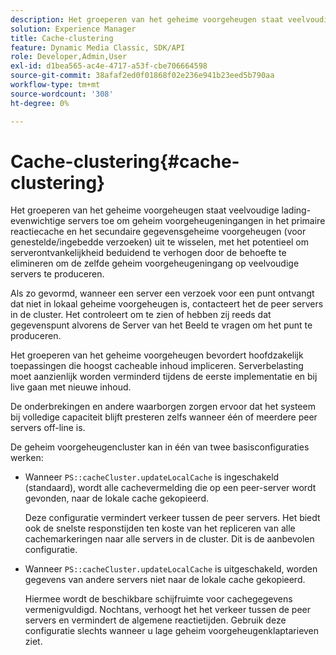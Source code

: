 ```yaml
---
description: Het groeperen van het geheime voorgeheugen staat veelvoudige lading-evenwichtige servers toe om geheim voorgeheugeningangen in het primaire reactiecache en het secundaire gegevensgeheime voorgeheugen (voor genestelde/ingebedde verzoeken) uit te wisselen, met het potentieel om serverontvankelijkheid beduidend te verhogen door de behoefte te elimineren om de zelfde geheim voorgeheugeningang op veelvoudige servers te produceren.
solution: Experience Manager
title: Cache-clustering
feature: Dynamic Media Classic, SDK/API
role: Developer,Admin,User
exl-id: d1bea565-ac4e-4717-a53f-cbe706664598
source-git-commit: 38afaf2ed0f01868f02e236e941b23eed5b790aa
workflow-type: tm+mt
source-wordcount: '308'
ht-degree: 0%

---
```


# Cache-clustering{#cache-clustering}

Het groeperen van het geheime voorgeheugen staat veelvoudige lading-evenwichtige servers toe om geheim voorgeheugeningangen in het primaire reactiecache en het secundaire gegevensgeheime voorgeheugen (voor genestelde/ingebedde verzoeken) uit te wisselen, met het potentieel om serverontvankelijkheid beduidend te verhogen door de behoefte te elimineren om de zelfde geheim voorgeheugeningang op veelvoudige servers te produceren.

Als zo gevormd, wanneer een server een verzoek voor een punt ontvangt dat niet in lokaal geheime voorgeheugen is, contacteert het de peer servers in de cluster. Het controleert om te zien of hebben zij reeds dat gegevenspunt alvorens de Server van het Beeld te vragen om het punt te produceren.

Het groeperen van het geheime voorgeheugen bevordert hoofdzakelijk toepassingen die hoogst cacheable inhoud impliceren. Serverbelasting moet aanzienlijk worden verminderd tijdens de eerste implementatie en bij live gaan met nieuwe inhoud.

De onderbrekingen en andere waarborgen zorgen ervoor dat het systeem bij volledige capaciteit blijft presteren zelfs wanneer één of meerdere peer servers off-line is.

De geheim voorgeheugencluster kan in één van twee basisconfiguraties werken:

* Wanneer `PS::cacheCluster.updateLocalCache` is ingeschakeld (standaard), wordt alle cachevermelding die op een peer-server wordt gevonden, naar de lokale cache gekopieerd.

   Deze configuratie vermindert verkeer tussen de peer servers. Het biedt ook de snelste responstijden ten koste van het repliceren van alle cachemarkeringen naar alle servers in de cluster. Dit is de aanbevolen configuratie.

* Wanneer `PS::cacheCluster.updateLocalCache` is uitgeschakeld, worden gegevens van andere servers niet naar de lokale cache gekopieerd.

   Hiermee wordt de beschikbare schijfruimte voor cachegegevens vermenigvuldigd. Nochtans, verhoogt het het verkeer tussen de peer servers en vermindert de algemene reactietijden. Gebruik deze configuratie slechts wanneer u lage geheim voorgeheugenklaptarieven ziet.
